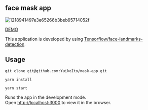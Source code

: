 ## face mask app

![1218941497e3e65266b3beb95714052f](https://user-images.githubusercontent.com/43722788/119267078-3216c980-bc28-11eb-8d30-7097726e998a.gif)

[DEMO](https://mask-app-one.vercel.app/)

This application is developed by using [Tensorflow/face-landmarks-detection](https://github.com/tensorflow/tfjs-models/tree/master/face-landmarks-detection).

## Usage

```
git clone git@github.com:YuikoIto/mask-app.git
```

```
yarn install
```

```
yarn start
```

Runs the app in the development mode.\
Open [http://localhost:3000](http://localhost:3000) to view it in the browser.
